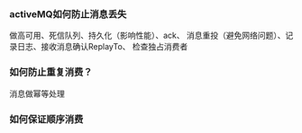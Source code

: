### activeMQ如何防止消息丢失
做高可用、死信队列、持久化（影响性能）、ack、
消息重投（避免网络问题）、记录日志、接收消息确认ReplayTo、
检查独占消费者

### 如何防止重复消费？
消息做幂等处理

### 如何保证顺序消费
